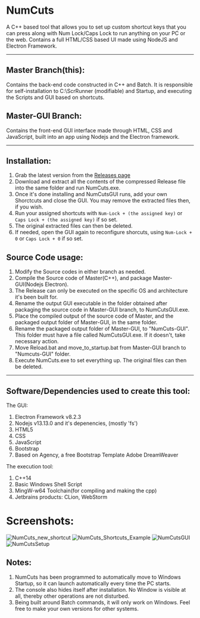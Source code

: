 <!--
A C++ based tool that allows you to set up custom shortcut keys that you can press along with Num Lock/Caps Lock to run anything on your PC or the web. Contains a full HTML/CSS based UI made using NodeJS and Electron Framework. The GPL3.0 Open Source Licence covers every single file on this repository
    Copyright (C) 2020  Dhiman Seal

    This program is free software: you can redistribute it and/or modify
    it under the terms of the GNU General Public License as published by
    the Free Software Foundation, either version 3 of the License, or
    (at your option) any later version.

    This program is distributed in the hope that it will be useful,
    but WITHOUT ANY WARRANTY; without even the implied warranty of
    MERCHANTABILITY or FITNESS FOR A PARTICULAR PURPOSE.  See the
    GNU General Public License for more details.

    You should have received a copy of the GNU General Public License
    along with this program.  If not, see <https://www.gnu.org/licenses/>.
-->

# NumCuts
A C++ based tool that allows you to set up custom shortcut keys that you can press along with Num Lock/Caps Lock to run anything on your PC or the web. Contains a full HTML/CSS based UI made using NodeJS and Electron Framework.

----


Master Branch(this):
----
Contains the back-end code constructed in C++ and Batch. It is responsible for self-installation to C:\\ScrRunner (modifiable) and Startup, and executing the Scripts and GUI based on shortcuts.

Master-GUI Branch:
----
Contains the front-end GUI interface made through HTML, CSS and JavaScript, built into an app using Nodejs and the Electron framework.


---

Installation:
--
1. Grab the latest version from the [Releases page](https://github.com/dhi13man/NumCuts/releases)
2. Download and extract all the contents of the compressed Release file into the same folder and run NumCuts.exe.
3. Once it's done installing and NumCutsGUI runs, add your own Shorctcuts and close the GUI. You may remove the extracted files then, if you wish.
4. Run your assigned shortcuts with `Num-Lock + (the assigned key)` or `Caps Lock + (the assigned key)` if so set.
5. The original extracted files can then be deleted.
6. If needed, open the GUI again to reconfigure shorcuts, using `Num-Lock + 0` or `Caps Lock + 0` if so set.


Source Code usage:
--
1. Modify the Source codes in either branch as needed.
2. Compile the Source code of Master(C++), and package Master-GUI(Nodejs Electron). 
3. The Release can only be executed on the specific OS and architecture it's been built for.
4. Rename the output GUI executable in the folder obtained after packaging the source code in Master-GUI branch, to NumCutsGUI.exe.
5. Place the compiled output of the source code of Master, and the packaged output folder of Master-GUI, in the same folder. 
6. Rename the packaged output folder of Master-GUI, to "NumCuts-GUI". This folder must have a file called NumCutsGUI.exe. If it doesn't, take necessary action.
7. Move Reload.bat and move_to_startup.bat from Master-GUI branch to "Numcuts-GUI" folder.
8. Execute NumCuts.exe to set everything up. The original files can then be deleted.


---


Software/Dependencies used to create this tool:
--


The GUI:
1. Electron Framework v8.2.3
2. Nodejs v13.13.0 and it's depenencies, (mostly 'fs')
3. HTML5
4. CSS
5. JavaScript
6. Bootstrap
7. Based on Agency, a free Bootstrap Template
Adobe DreamWeaver

The execution tool:
1. C++14
2. Basic Windows Shell Script
3. MingW-w64 Toolchain(for compiling and making the cpp)
4. Jetbrains products:
   CLion, 
   WebStorm

# Screenshots:

![NumCuts_new_shortcut](https://user-images.githubusercontent.com/40964441/80081845-1d718900-8571-11ea-9b10-deff89b8467c.png)
![NumCuts_Shortcuts_Example](https://user-images.githubusercontent.com/40964441/80081867-26faf100-8571-11ea-8d10-1f81c5b3501c.png)
![NumCutsGUI](https://user-images.githubusercontent.com/40964441/80081873-2b270e80-8571-11ea-8347-c877239641af.png)
![NumCutsSetup](https://user-images.githubusercontent.com/40964441/80081971-48f47380-8571-11ea-99bd-3c5ffc0d2736.png)


Notes:
--

1. NumCuts has been programmed to automatically move to Windows Startup, so it can launch automatically every time the PC starts.
2. The console also hides itself after installation. No Window is visible at all, thereby other operations are not disturbed.
3. Being built around Batch commands, it will only work on Windows. Feel free to make your own versions for other systems.
